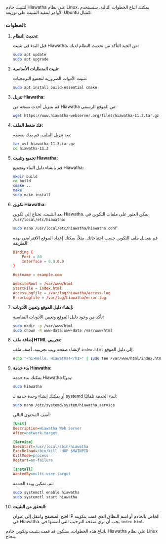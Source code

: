 لتثبيت خادم Hiawatha على نظام Linux، يمكنك اتباع الخطوات التالية. سنستخدم الأوامر لتنفيذ التثبيت على توزيعة Ubuntu كمثال:

### الخطوات:

1. **تحديث النظام:**

   قبل البدء في تثبيت Hiawatha، من الجيد التأكد من تحديث النظام لديك:

   ```sh
   sudo apt update
   sudo apt upgrade
   ```

2. **تثبيت المتطلبات الأساسية:**

   تثبيت الأدوات الضرورية لتجميع البرمجيات:

   ```sh
   sudo apt install build-essential cmake
   ```

3. **تنزيل Hiawatha:**

   قم بتنزيل أحدث نسخة من Hiawatha من الموقع الرسمي:

   ```sh
   wget https://www.hiawatha-webserver.org/files/hiawatha-11.3.tar.gz
   ```

4. **فك ضغط الملف:**

   بعد تنزيل الملف، قم بفك ضغطه:

   ```sh
   tar xvf hiawatha-11.3.tar.gz
   cd hiawatha-11.3
   ```

5. **تجميع وتثبيت Hiawatha:**

   قم بإنشاء دليل البناء وتجميع Hiawatha:

   ```sh
   mkdir build
   cd build
   cmake ..
   make
   sudo make install
   ```

6. **تكوين Hiawatha:**

   بعد التثبيت، تحتاج إلى تكوين Hiawatha. يمكن العثور على ملفات التكوين في `/usr/local/etc/hiawatha`:

   ```sh
   sudo nano /usr/local/etc/hiawatha/hiawatha.conf
   ```

   قم بتعديل ملف التكوين حسب احتياجاتك. مثلاً، يمكنك إعداد الموقع الافتراضي بهذه الطريقة:

   ```conf
   Binding {
       Port = 80
       Interface = 0.0.0.0
   }

   Hostname = example.com

   WebsiteRoot = /var/www/html
   StartFile = index.html
   AccessLogfile = /var/log/hiawatha/access.log
   ErrorLogfile = /var/log/hiawatha/error.log
   ```

7. **إنشاء دليل الموقع وتعيين الأذونات:**

   تأكد من وجود دليل الموقع وتعيين الأذونات المناسبة:

   ```sh
   sudo mkdir -p /var/www/html
   sudo chown -R www-data:www-data /var/www/html
   ```

8. **إضافة ملف HTML تجريبي:**

   لإنشاء صفحة ويب تجريبية، أضف ملف `index.html` إلى دليل الموقع:

   ```sh
   echo "<h1>Hello, Hiawatha!</h1>" | sudo tee /var/www/html/index.html
   ```

9. **بدء خدمة Hiawatha:**

   يمكنك بدء خدمة Hiawatha يدويًا:

   ```sh
   sudo hiawatha
   ```

   أو يمكنك إنشاء وحدة خدمة لـ systemd لبدء الخدمة تلقائيًا:

   ```sh
   sudo nano /etc/systemd/system/hiawatha.service
   ```

   أضف المحتوى التالي:

   ```ini
   [Unit]
   Description=Hiawatha Web Server
   After=network.target

   [Service]
   ExecStart=/usr/local/sbin/hiawatha
   ExecReload=/bin/kill -HUP $MAINPID
   KillMode=process
   Restart=on-failure

   [Install]
   WantedBy=multi-user.target
   ```

   ثم، تمكين وبدء الخدمة:

   ```sh
   sudo systemctl enable hiawatha
   sudo systemctl start hiawatha
   ```

10. **التحقق من التثبيت:**

    افتح المتصفح وانتقل إلى عنوان IP الخاص بالخادم أو اسم النطاق الذي قمت بتكوينه في Hiawatha. يجب أن ترى صفحة الترحيب التي أضفتها في `index.html`.

باتباع هذه الخطوات، ستكون قد قمت بتثبيت وتكوين خادم Hiawatha على نظام Linux بنجاح.
